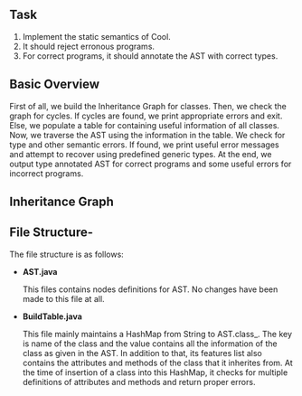 ## Task 

1. Implement the static semantics of Cool.
2. It should reject erronous programs.
3. For correct programs, it should annotate the AST with correct types.

## Basic Overview 

First of all, we build the Inheritance Graph for classes.
Then, we check the graph for cycles.
If cycles are found, we print appropriate errors and exit.
Else, we populate a table for containing useful information of all classes.
Now, we traverse the AST using the information in the table.
We check for type and other semantic errors.
If found, we print useful error messages and attempt to recover using predefined generic types.
At the end, we output type annotated AST for correct programs and some useful errors for incorrect programs.

## Inheritance Graph
	



## File Structure- 
The file structure is as follows:

- **AST.java**

	This files contains nodes definitions for AST.
	No changes have been made to this file at all.
			
- **BuildTable.java**

	This file mainly maintains a HashMap from String to AST.class_.
	The key is name of the class and the value contains all the information of the class as given in the AST.
	In addition to that, its features list also contains the attributes and methods of the class that it inherites from.
	At the time of insertion of a class into this HashMap, it checks for multiple definitions of attributes and methods and 	return proper errors.
	

